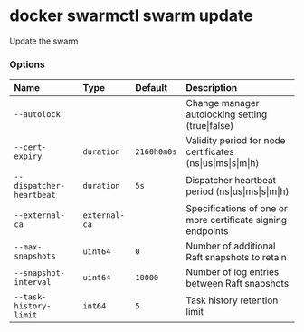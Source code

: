 # docker swarmctl swarm update

<!---MARKER_GEN_START-->
Update the swarm

### Options

| Name                     | Type          | Default     | Description                                                 |
|:-------------------------|:--------------|:------------|:------------------------------------------------------------|
| `--autolock`             |               |             | Change manager autolocking setting (true\|false)            |
| `--cert-expiry`          | `duration`    | `2160h0m0s` | Validity period for node certificates (ns\|us\|ms\|s\|m\|h) |
| `--dispatcher-heartbeat` | `duration`    | `5s`        | Dispatcher heartbeat period (ns\|us\|ms\|s\|m\|h)           |
| `--external-ca`          | `external-ca` |             | Specifications of one or more certificate signing endpoints |
| `--max-snapshots`        | `uint64`      | `0`         | Number of additional Raft snapshots to retain               |
| `--snapshot-interval`    | `uint64`      | `10000`     | Number of log entries between Raft snapshots                |
| `--task-history-limit`   | `int64`       | `5`         | Task history retention limit                                |


<!---MARKER_GEN_END-->

